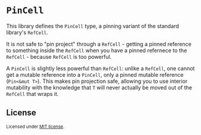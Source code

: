 # `PinCell`

This library defines the `PinCell` type, a pinning variant of the standard
library's `RefCell`.

It is not safe to "pin project" through a `RefCell` - getting a pinned
reference to something inside the `RefCell` when you have a pinned
refernece to the `RefCell` - because `RefCell` is too powerful.

A `PinCell` is slightly less powerful than `RefCell`: unlike a `RefCell`,
one cannot get a mutable reference into a `PinCell`, only a pinned mutable
reference (`Pin<&mut T>`). This makes pin projection safe, allowing you
to use interior mutability with the knowledge that `T` will never actually
be moved out of the `RefCell` that wraps it.


## License

<sup>
Licensed under <a href="LICENSE-MIT">MIT license</a>.
</sup>
